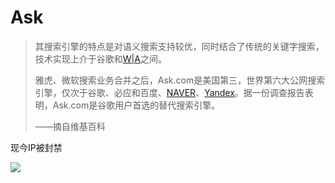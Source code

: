 # Ask

> 其搜索引擎的特点是对语义搜索支持较优，同时结合了传统的关键字搜索，技术实现上介于谷歌和[W|A](https://zh.wikipedia.org/wiki/Wolfram_Alpha)之间。
>
> 雅虎、微软搜索业务合并之后，Ask.com是美国第三，世界第六大公网搜索引擎，仅次于谷歌、必应和百度、[NAVER](https://zh.wikipedia.org/wiki/NAVER)、[Yandex](https://zh.wikipedia.org/wiki/Yandex)。据一份调查报告表明，Ask.com是谷歌用户首选的替代搜索引擎。
>
> ——摘自维基百科

现今IP被封禁

<!-- ![](https://ipfs.io/ipfs/QmY2qrPY83q7qU4KHPC2D4tynwgj3ikCnNmPtEHzXfa3SH?1.png) -->

![](https://raw.githubusercontent.com/loremwalker/fq-book/master/docs/images/2018-04-30_140950.png)



